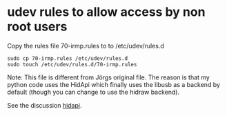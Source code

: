 # udev rules to allow access by non root users

Copy the rules file 70-irmp.rules to to /etc/udev/rules.d
```
sudo cp 70-irmp.rules /etc/udev/rules.d
sudo touch /etc/udev/rules.d/70-irmp.rules
```

Note: This file is different from Jörgs original file.
The reason is that my python code uses the HidApi which finally uses the libusb as a backend by default (though you can change to use the hidraw backend).

See the discussion [hidapi](https://github.com/libusb/hidapi/discussions/657).
